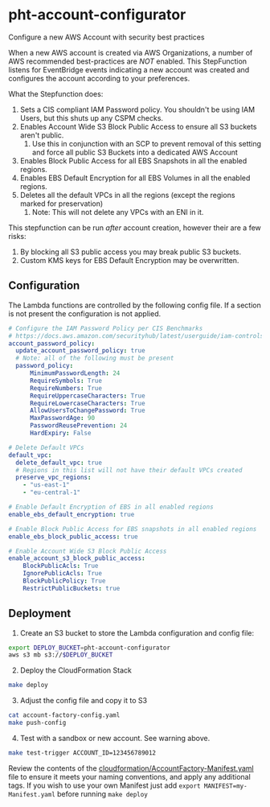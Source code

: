 # pht-account-configurator
Configure a new AWS Account with security best practices


When a new AWS account is created via AWS Organizations, a number of AWS recommended best-practices are _NOT_ enabled. This StepFunction listens for EventBridge events indicating a new account was created and configures the account according to your preferences.

What the Stepfunction does:
1. Sets a CIS compliant IAM Password policy. You shouldn't be using IAM Users, but this shuts up any CSPM checks.
2. Enables Account Wide S3 Block Public Access to ensure all S3 buckets aren't public.
    1. Use this in conjunction with an SCP to prevent removal of this setting and force all public S3 Buckets into a dedicated AWS Account
3. Enables Block Public Access for all EBS Snapshots in all the enabled regions.
4. Enables EBS Default Encryption for all EBS Volumes in all the enabled regions.
5. Deletes all the default VPCs in all the regions (except the regions marked for preservation)
    1. Note: This will not delete any VPCs with an ENI in it.

This stepfunction can be run _after_ account creation, however their are a few risks:
1. By blocking all S3 public access you may break public S3 buckets.
2. Custom KMS keys for EBS Default Encryption may be overwritten.


## Configuration

The Lambda functions are controlled by the following config file. If a section is not present the configuration is not applied.

```yaml
# Configure the IAM Password Policy per CIS Benchmarks
# https://docs.aws.amazon.com/securityhub/latest/userguide/iam-controls.html#iam-10
account_password_policy:
  update_account_password_policy: true
  # Note: all of the following must be present
  password_policy:
      MinimumPasswordLength: 24
      RequireSymbols: True
      RequireNumbers: True
      RequireUppercaseCharacters: True
      RequireLowercaseCharacters: True
      AllowUsersToChangePassword: True
      MaxPasswordAge: 90
      PasswordReusePrevention: 24
      HardExpiry: False

# Delete Default VPCs
default_vpc:
  delete_default_vpc: true
  # Regions in this list will not have their default VPCs created
  preserve_vpc_regions:
    - "us-east-1"
    - "eu-central-1"

# Enable Default Encryption of EBS in all enabled regions
enable_ebs_default_encryption: true

# Enable Block Public Access for EBS snapshots in all enabled regions
enable_ebs_block_public_access: true

# Enable Account Wide S3 Block Public Access
enable_account_s3_block_public_access:
    BlockPublicAcls: True
    IgnorePublicAcls: True
    BlockPublicPolicy: True
    RestrictPublicBuckets: true
```

## Deployment

1. Create an S3 bucket to store the Lambda configuration and config file:
```bash
export DEPLOY_BUCKET=pht-account-configurator
aws s3 mb s3://$DEPLOY_BUCKET
```
2. Deploy the CloudFormation Stack
```bash
make deploy
```
3. Adjust the config file and copy it to S3
```bash
cat account-factory-config.yaml
make push-config
```
4. Test with a sandbox or new account. See warning above.
```bash
make test-trigger ACCOUNT_ID=123456789012
```

Review the contents of the [cloudformation/AccountFactory-Manifest.yaml](cloudformation/AccountFactory-Manifest.yaml) file to ensure it meets your naming conventions, and apply any additional tags. If you wish to use your own Manifest just add `export MANIFEST=my-Manifest.yaml` before running `make deploy`